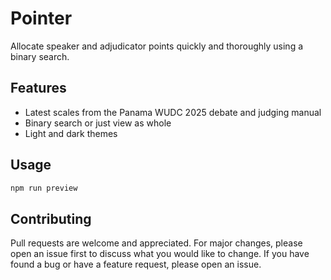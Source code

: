 # Pointer

Allocate speaker and adjudicator points quickly and thoroughly using a binary
search.

## Features

- Latest scales from the Panama WUDC 2025 debate and judging manual
- Binary search or just view as whole
- Light and dark themes

## Usage

```sh
npm run preview
```

## Contributing

Pull requests are welcome and appreciated. For major changes, please open an
issue first to discuss what you would like to change. If you have found a bug or
have a feature request, please open an issue.
